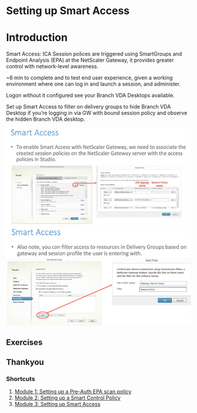 # Setting up Smart Access

# Introduction

Smart Access: ICA Session polices are triggered using SmartGroups and Endpoint Analysis (EPA) at the NetScaler Gateway, it provides greater control with network-level awareness.

~8 min to complete and to test end user experience, given a working environment where one can log in and launch a session, and administer.

Logon without it configured see your Branch VDA Desktops available.

Set up Smart Access to filter on delivery groups to hide Branch VDA Desktop if you’re logging in via GW with bound session policy and observe the hidden Branch VDA desktop.

![SA1](./images/SAStudio1.jpeg)
![SA2](./images/SAStudio2.jpeg)

## Exercises 

## Thankyou 

### Shortcuts
1. [Module 1: Setting up a Pre-Auth EPA scan policy](../Module1)
2. [Module 2: Setting up a Smart Control Policy](../Module2)
3. [Module 3: Setting up Smart Access](../Module3)